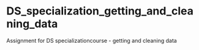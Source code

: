 # DS_specialization_getting_and_cleaning_data
Assignment for DS specializationcourse - getting and cleaning data
